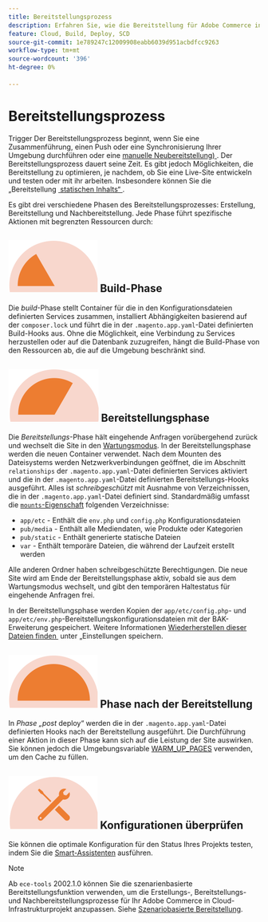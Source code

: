 ```yaml
---
title: Bereitstellungsprozess
description: Erfahren Sie, wie die Bereitstellung für Adobe Commerce in Cloud-Infrastrukturprojekten funktioniert.
feature: Cloud, Build, Deploy, SCD
source-git-commit: 1e789247c12009908eabb6039d951acbdfcc9263
workflow-type: tm+mt
source-wordcount: '396'
ht-degree: 0%

---
```


# Bereitstellungsprozess

Trigger Der Bereitstellungsprozess beginnt, wenn Sie eine Zusammenführung, einen Push oder eine Synchronisierung Ihrer Umgebung durchführen oder eine [manuelle Neubereitstellung) &#x200B;](../dev-tools/cloud-cli-overview.md#redeploy-the-environment). Der Bereitstellungsprozess dauert seine Zeit. Es gibt jedoch Möglichkeiten, die Bereitstellung zu optimieren, je nachdem, ob Sie eine Live-Site entwickeln und testen oder mit ihr arbeiten. Insbesondere können Sie die „Bereitstellung [&#x200B; statischen Inhalts“ &#x200B;](static-content.md).

Es gibt drei verschiedene Phasen des Bereitstellungsprozesses: Erstellung, Bereitstellung und Nachbereitstellung. Jede Phase führt spezifische Aktionen mit begrenzten Ressourcen durch:

## ![Build-Phase](../../assets/status-build.png) Build-Phase

Die _build_-Phase stellt Container für die in den Konfigurationsdateien definierten Services zusammen, installiert Abhängigkeiten basierend auf der `composer.lock` und führt die in der `.magento.app.yaml`-Datei definierten Build-Hooks aus. Ohne die Möglichkeit, eine Verbindung zu Services herzustellen oder auf die Datenbank zuzugreifen, hängt die Build-Phase von den Ressourcen ab, die auf die Umgebung beschränkt sind.

## ![Bereitstellungsphase](../../assets/status-deploy.png) Bereitstellungsphase

Die _Bereitstellungs_-Phase hält eingehende Anfragen vorübergehend zurück und wechselt die Site in den [Wartungsmodus](https://experienceleague.adobe.com/docs/commerce-operations/configuration-guide/setup/application-modes.html?lang=de). In der Bereitstellungsphase werden die neuen Container verwendet. Nach dem Mounten des Dateisystems werden Netzwerkverbindungen geöffnet, die im Abschnitt `relationships` der `.magento.app.yaml`-Datei definierten Services aktiviert und die in der `.magento.app.yaml`-Datei definierten Bereitstellungs-Hooks ausgeführt. Alles ist _schreibgeschützt_ mit Ausnahme von Verzeichnissen, die in der `.magento.app.yaml`-Datei definiert sind. Standardmäßig umfasst die [`mounts`-Eigenschaft &#x200B;](../application/properties.md#mounts) folgenden Verzeichnisse:

- `app/etc` - Enthält die `env.php` und `config.php` Konfigurationsdateien
- `pub/media` - Enthält alle Mediendaten, wie Produkte oder Kategorien
- `pub/static` - Enthält generierte statische Dateien
- `var` - Enthält temporäre Dateien, die während der Laufzeit erstellt werden

Alle anderen Ordner haben schreibgeschützte Berechtigungen. Die neue Site wird am Ende der Bereitstellungsphase aktiv, sobald sie aus dem Wartungsmodus wechselt, und gibt den temporären Haltestatus für eingehende Anfragen frei.

In der Bereitstellungsphase werden Kopien der `app/etc/config.php`- und `app/etc/env.php`-Bereitstellungskonfigurationsdateien mit der BAK-Erweiterung gespeichert. Weitere Informationen [&#x200B; Wiederherstellen dieser Dateien finden &#x200B;](../store/store-settings.md#restore-configuration-files) unter „Einstellungen speichern.

## ![Phase nach der Bereitstellung](../../assets/status-post-deploy.png) Phase nach der Bereitstellung

In _Phase „post_ deploy“ werden die in der `.magento.app.yaml`-Datei definierten Hooks nach der Bereitstellung ausgeführt. Die Durchführung einer Aktion in dieser Phase kann sich auf die Leistung der Site auswirken. Sie können jedoch die Umgebungsvariable [WARM_UP_PAGES](../environment/variables-post-deploy.md#warmuppages) verwenden, um den Cache zu füllen.

## ![Status überprüfen](../../assets/status-verify.png) Konfigurationen überprüfen

Sie können die optimale Konfiguration für den Status Ihres Projekts testen, indem Sie die [Smart-Assistenten](smart-wizards.md) ausführen.

>[!NOTE]
>
>Ab `ece-tools` 2002.1.0 können Sie die szenarienbasierte Bereitstellungsfunktion verwenden, um die Erstellungs-, Bereitstellungs- und Nachbereitstellungsprozesse für Ihr Adobe Commerce in Cloud-Infrastrukturprojekt anzupassen. Siehe [Szenariobasierte Bereitstellung](scenario-based.md).
